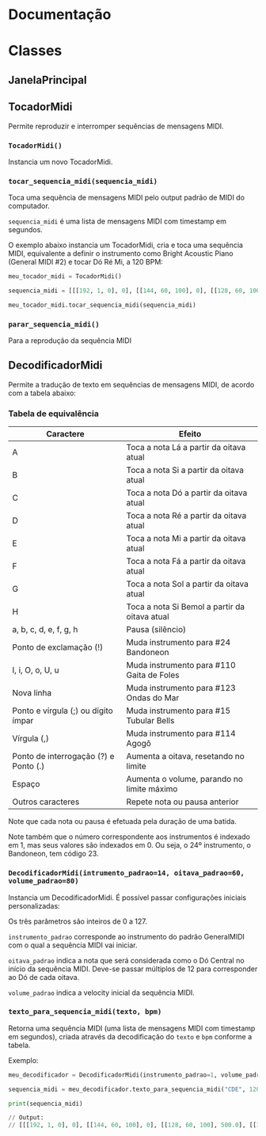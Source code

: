 # Documentação 

# Classes
## JanelaPrincipal

## TocadorMidi

Permite reproduzir e interromper sequências de mensagens MIDI.

### `TocadorMidi()`

Instancia um novo TocadorMidi.

### `tocar_sequencia_midi(sequencia_midi)`

Toca uma sequência de mensagens MIDI pelo output padrão de MIDI do computador.

`sequencia_midi` é uma lista de mensagens MIDI com timestamp em segundos. 

O exemplo abaixo instancia um TocadorMidi, cria e toca uma sequência MIDI, equivalente a definir o instrumento como Bright Acoustic Piano (General MIDI #2) e tocar Dó Ré Mi, a 120 BPM:
```python
meu_tocador_midi = TocadorMidi()

sequencia_midi = [[[192, 1, 0], 0], [[144, 60, 100], 0], [[128, 60, 100], 500.0], [[144, 62, 100], 500.0], [[128, 62, 100], 1000.0], [[144, 64, 100], 1000.0], [[128, 64, 100], 1500.0]]

meu_tocador_midi.tocar_sequencia_midi(sequencia_midi)
```

### `parar_sequencia_midi()`

Para a reprodução da sequência MIDI

## DecodificadorMidi

Permite a tradução de texto em sequências de mensagens MIDI, de acordo com a tabela abaixo:
### Tabela de equivalência

| Caractere | Efeito |
| ------ | ----------- |
| A   | Toca a nota Lá a partir da oitava atual|
| B   | Toca a nota Si a partir da oitava atual|
| C   | Toca a nota Dó a partir da oitava atual|
| D   | Toca a nota Ré a partir da oitava atual|
| E   | Toca a nota Mi a partir da oitava atual|
| F   | Toca a nota Fá a partir da oitava atual|
| G   | Toca a nota Sol a partir da oitava atual|
| H   | Toca a nota Si Bemol a partir da oitava atual|
| a, b, c, d, e, f, g, h   | Pausa (silêncio)|
| Ponto de exclamação (!)| Muda instrumento para #24 Bandoneon|
| I, i, O, o, U, u| Muda instrumento para #110 Gaita de Foles|
| Nova linha| Muda instrumento para #123 Ondas do Mar|
| Ponto e vírgula (;) ou dígito ímpar| Muda instrumento para #15 Tubular Bells|
| Vírgula (,)| Muda instrumento para #114 Agogô|
| Ponto de interrogação (?) e Ponto (.)| Aumenta a oitava, resetando no limite|
|Espaço |Aumenta o volume, parando no limite máximo|
|Outros caracteres|Repete nota ou pausa anterior|

 Note que cada nota ou pausa é efetuada pela duração de uma batida.

 Note também que o número correspondente aos instrumentos é indexado em 1, mas seus valores são indexados em 0. Ou seja, o 24º instrumento, o Bandoneon, tem código 23.

### `DecodificadorMidi(intrumento_padrao=14, oitava_padrao=60, volume_padrao=80)`
Instancia um DecodificadorMidi. 
É possível passar configurações iniciais personalizadas: 

Os três parâmetros são inteiros de 0 a 127.

`instrumento_padrao` corresponde ao instrumento do padrão GeneralMIDI com o qual a sequência MIDI vai iniciar. 

`oitava_padrao` indica a nota que será considerada como o Dó Central no início da sequência MIDI. Deve-se passar múltiplos de 12 para corresponder ao Dó de cada oitava.

`volume_padrao` indica a velocity inicial da sequência MIDI.

### `texto_para_sequencia_midi(texto, bpm)`
Retorna uma sequência MIDI (uma lista de mensagens MIDI com timestamp em segundos), criada através da decodificação do `texto` e `bpm` conforme a tabela.

Exemplo:
```python
meu_decodificador = DecodificadorMidi(instrumento_padrao=1, volume_padrao=100)

sequencia_midi = meu_decodificador.texto_para_sequencia_midi("CDE", 120)

print(sequencia_midi)

// Output: 
// [[[192, 1, 0], 0], [[144, 60, 100], 0], [[128, 60, 100], 500.0], [[144, 62, 100], 500.0], [[128, 62, 100], 1000.0], [[144, 64, 100], 1000.0], [[128, 64, 100], 1500.0]]
```